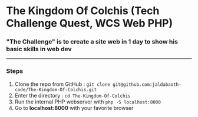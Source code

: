 <h1>The Kingdom Of Colchis (Tech Challenge Quest, WCS Web PHP)</h1>

### "The Challenge" is to create a site web in 1 day to show his basic skills in web dev

---

### Steps

1. Clone the repo from GitHub : `git clone git@github.com:jaldabaoth-code/The-Kingdom-Of-Colchis.git`
2. Enter the directory : `cd The-Kingdom-Of-Colchis`
3. Run the internal PHP webserver with `php -S localhost:8000`
4. Go to <b>localhost:8000</b> with your favorite browser
